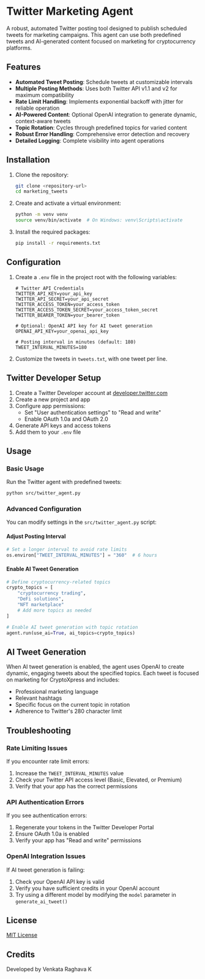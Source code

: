 # Twitter Marketing Agent

A robust, automated Twitter posting tool designed to publish scheduled tweets for marketing campaigns. This agent can use both predefined tweets and AI-generated content focused on marketing for cryptocurrency platforms.

## Features

- **Automated Tweet Posting**: Schedule tweets at customizable intervals
- **Multiple Posting Methods**: Uses both Twitter API v1.1 and v2 for maximum compatibility
- **Rate Limit Handling**: Implements exponential backoff with jitter for reliable operation
- **AI-Powered Content**: Optional OpenAI integration to generate dynamic, context-aware tweets
- **Topic Rotation**: Cycles through predefined topics for varied content
- **Robust Error Handling**: Comprehensive error detection and recovery
- **Detailed Logging**: Complete visibility into agent operations

## Installation

1. Clone the repository:
   ```bash
   git clone <repository-url>
   cd marketing_tweets
   ```

2. Create and activate a virtual environment:
   ```bash
   python -m venv venv
   source venv/bin/activate  # On Windows: venv\Scripts\activate
   ```

3. Install the required packages:
   ```bash
   pip install -r requirements.txt
   ```

## Configuration

1. Create a `.env` file in the project root with the following variables:
   ```
   # Twitter API Credentials
   TWITTER_API_KEY=your_api_key
   TWITTER_API_SECRET=your_api_secret
   TWITTER_ACCESS_TOKEN=your_access_token
   TWITTER_ACCESS_TOKEN_SECRET=your_access_token_secret
   TWITTER_BEARER_TOKEN=your_bearer_token
   
   # Optional: OpenAI API key for AI tweet generation
   OPENAI_API_KEY=your_openai_api_key
   
   # Posting interval in minutes (default: 180)
   TWEET_INTERVAL_MINUTES=180
   ```

2. Customize the tweets in `tweets.txt`, with one tweet per line.

## Twitter Developer Setup

1. Create a Twitter Developer account at [developer.twitter.com](https://developer.twitter.com)
2. Create a new project and app
3. Configure app permissions:
   - Set "User authentication settings" to "Read and write"
   - Enable OAuth 1.0a and OAuth 2.0
4. Generate API keys and access tokens
5. Add them to your `.env` file

## Usage

### Basic Usage

Run the Twitter agent with predefined tweets:

```bash
python src/twitter_agent.py
```

### Advanced Configuration

You can modify settings in the `src/twitter_agent.py` script:

#### Adjust Posting Interval

```python
# Set a longer interval to avoid rate limits
os.environ["TWEET_INTERVAL_MINUTES"] = "360"  # 6 hours
```

#### Enable AI Tweet Generation

```python
# Define cryptocurrency-related topics
crypto_topics = [
    "cryptocurrency trading",
    "DeFi solutions",
    "NFT marketplace"
    # Add more topics as needed
]

# Enable AI tweet generation with topic rotation
agent.run(use_ai=True, ai_topics=crypto_topics)
```

## AI Tweet Generation

When AI tweet generation is enabled, the agent uses OpenAI to create dynamic, engaging tweets about the specified topics. Each tweet is focused on marketing for CryptoXpress and includes:

- Professional marketing language
- Relevant hashtags
- Specific focus on the current topic in rotation
- Adherence to Twitter's 280 character limit

## Troubleshooting

### Rate Limiting Issues

If you encounter rate limit errors:
1. Increase the `TWEET_INTERVAL_MINUTES` value
2. Check your Twitter API access level (Basic, Elevated, or Premium)
3. Verify that your app has the correct permissions

### API Authentication Errors

If you see authentication errors:
1. Regenerate your tokens in the Twitter Developer Portal
2. Ensure OAuth 1.0a is enabled
3. Verify your app has "Read and write" permissions

### OpenAI Integration Issues

If AI tweet generation is failing:
1. Check your OpenAI API key is valid
2. Verify you have sufficient credits in your OpenAI account
3. Try using a different model by modifying the `model` parameter in `generate_ai_tweet()`

## License

[MIT License](LICENSE)

## Credits

Developed by Venkata Raghava K
